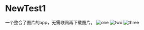 # NewTest1
一个整合了图片的app，无需联网再下载图片。 
![one](http://or6naol85.bkt.clouddn.com/img01.png) 
![two](http://or6naol85.bkt.clouddn.com/img02.png) 
![three](http://or6naol85.bkt.clouddn.com/img03.png)

